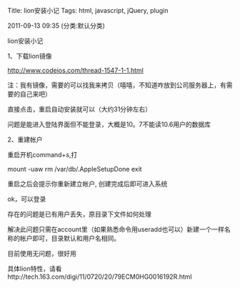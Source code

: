 Title: lion安装小记
Tags: html, javascript, jQuery, plugin

2011-09-13 09:35 (分类:默认分类)

lion安装小记


1、下载lion镜像

 

http://www.codeios.com/thread-1547-1-1.html

注：我有镜像，需要的可以找我来拷贝（嘻嘻，不知道咋放到公司服务器上，有需要的自己来吧）

 



直接点击，重启自动安装就可以（大约31分钟左右）

 

问题是能进入登陆界面但不能登录，大概是10。7不能读10.6用户的数据库







2、重建帐户

重启开机command+s,打

mount -uaw
rm /var/db/.AppleSetupDone
exit

重启之后会提示你重新建立帐户, 创建完成后即可进入系统

ok，可以登录

 

存在的问题是已有用户丢失，原目录下文件如何处理

解决此问题只需在account里（如果熟悉命令用useradd也可以）新建一个一样名称的帐户即可，目录默认和用户名相同。

 

 

目前使用无问题，很好用



具体lion特性，请看http://tech.163.com/digi/11/0720/20/79ECM0HG0016192R.html